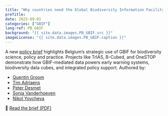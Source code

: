 ```yaml
---
title: "Why countries need the Global Biodiversity Information Facility: Lessons from Belgium"
preTitle: 
date: 2025-09-01
categories: ["GBIF"]
lang-ref: PB_GBIF
background: "{{ site.data.images.PB_GBIF.src }}"
imageLicense: "{{ site.data.images.PB_GBIF.caption }}"
---
```



A new [policy brief](https://doi.org/10.5281/zenodo.16890980)  highlights Belgium’s strategic use of GBIF for biodiversity science, policy and practice. Projects like TrIAS, B-Cubed, and OneSTOP demonstrate how GBIF-mediated data powers early warning systems, biodiversity data cubes, and integrated policy support.
Authored by:
- [Quentin Groom](https://orcid.org/0000-0002-0596-5376)
- [Tim Adriaens](https://orcid.org/0000-0001-7268-4200)
- [Peter Desmet](https://orcid.org/0000-0002-8442-8025)
- [Sonia Vanderhoeven](https://orcid.org/0000-0002-6298-5373)
- [Nikol Yovcheva](https://knowledge4policy.ec.europa.eu/profile/nikol-yovcheva-5639_en)

🔗 [Read the brief (PDF)](https://doi.org/10.5281/zenodo.16890980)
